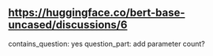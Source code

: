 ## https://huggingface.co/bert-base-uncased/discussions/6

contains_question: yes
question_part: add parameter count?